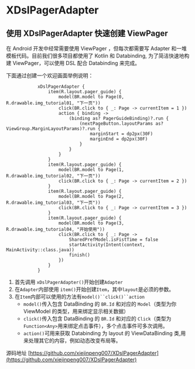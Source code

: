 # XDslPagerAdapter

## 使用 XDslPagerAdapter 快速创建 ViewPager
在 Android 开发中经常需要使用 ViewPager  ，但每次都需要写 Adapter 和一堆模板代码。目前我们很多项目都使用了 Kotlin 和 Databinding,
为了简洁快速地构建 ViewPager，可以使用 DSL 配合 Databinding 来完成。
 
下面通过创建一个欢迎画面举例说明：

```
            xDslPagerAdapter {
                item(R.layout.pager_guide) {
                    model(BR.model to Page(0, R.drawable.img_tutorial01, "下一页"))
                    click(BR.click to { _: Page -> currentItem = 1 })
                    action { binding ->
                        (binding as? PagerGuideBinding)?.run {
                            (nextPageButton.layoutParams as? ViewGroup.MarginLayoutParams)?.run {
                                marginStart = dp2px(30F)
                                marginEnd = dp2px(30F)
                            }
                        }
                    }
                }
                item(R.layout.pager_guide) {
                    model(BR.model to Page(1, R.drawable.img_tutorial02, "下一页"))
                    click(BR.click to { _: Page -> currentItem = 2 })
                }
                item(R.layout.pager_guide) {
                    model(BR.model to Page(2, R.drawable.img_tutorial03, "下一页"))
                    click(BR.click to { _: Page -> currentItem = 3 })
                }
                item(R.layout.pager_guide) {
                    model(BR.model to Page(3, R.drawable.img_tutorial04, "开始使用"))
                    click(BR.click to { _: Page ->
                        SharedPrefModel.isFistTime = false
                        startActivity(Intent(context, MainActivity::class.java))
                        finish()
                    })
                }
            }
```

1. 首先调用 `xDslPagerAdapter()`开始创建`Adapter`
2.  在`Adapter`内部使用 `item()`开始创建`Item`，其中`layout`是必须的参数。
3. 在`Item`内部可以使用的方法有`model()``click()``action`
	* `model()`传入包含 DataBinding 的 `BR.Id` 和对应的 `Model`（类型为你 ViewModel 的类型，用来绑定显示相关数据）
	* `click()`传入包含 DataBinding 的 `BR.Id` 和对应的 `Click`（类型为`Function<Any>`用来绑定点击事件），多个点击事件可多次调用。
	* `action()`可用来获取 Databinding 为 layout 的 ViewDataBinding 类,用来处理其它的内容，例如动态改变布局等。

源码地址 [https://github.com/xiejinpeng007/XDslPagerAdapter](https://github.com/xiejinpeng007/XDslPagerAdapter)
